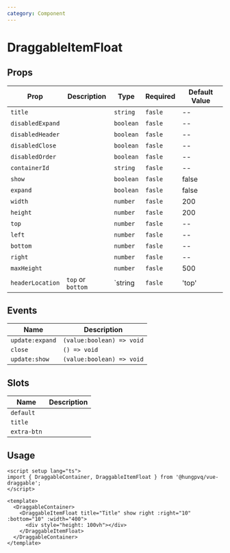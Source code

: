 ```yaml
---
category: Component
---
```


# DraggableItemFloat

<FunctionInfo fn="DraggableItemFloat" />

## Props

| Prop             | Description       | Type      | Required | Default Value |
| ---------------- | ----------------- | --------- | -------- | ------------- |
| `title`          |                   | `string`  | `fasle`  | --            |
| `disabledExpand` |                   | `boolean` | `fasle`  | --            |
| `disabledHeader` |                   | `boolean` | `fasle`  | --            |
| `disabledClose`  |                   | `boolean` | `fasle`  | --            |
| `disabledOrder`  |                   | `boolean` | `fasle`  | --            |
| `containerId`    |                   | `string`  | `fasle`  | --            |
| `show`           |                   | `boolean` | `fasle`  | false         |
| `expand`         |                   | `boolean` | `fasle`  | false         |
| `width`          |                   | `number`  | `fasle`  | 200           |
| `height`         |                   | `number`  | `fasle`  | 200           |
| `top`            |                   | `number`  | `fasle`  | --            |
| `left`           |                   | `number`  | `fasle`  | --            |
| `bottom`         |                   | `number`  | `fasle`  | --            |
| `right`          |                   | `number`  | `fasle`  | --            |
| `maxHeight`      |                   | `number`  | `fasle`  | 500           |
| `headerLocation` | `top` or `bottom` | `string   | `fasle`  | 'top'         |

## Events

| Name            | Description               |
| --------------- | ------------------------- |
| `update:expand` | `(value:boolean) => void` |
| `close`         | `() => void`              |
| `update:show`   | `(value:boolean) => void` |

## Slots

| Name        | Description |
| ----------- | ----------- |
| `default`   |             |
| `title`     |             |
| `extra-btn` |             |

## Usage

```vue
<script setup lang="ts">
import { DraggableContainer, DraggableItemFloat } from '@hungpvq/vue-draggable';
</script>

<template>
  <DraggableContainer>
    <DraggableItemFloat title="Title" show right :right="10" :bottom="10" :width="400">
      <div style="height: 100vh"></div>
    </DraggableItemFloat>
  </DraggableContainer>
</template>
```
